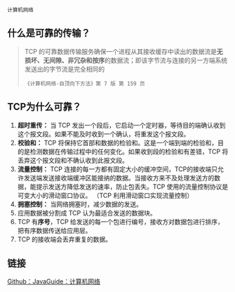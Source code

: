 `计算机网络`

## 什么是可靠的传输？

> TCP 的可靠数据传输服务确保一个进程从其接收缓存中读出的数据流是**无损坏、无间隙、非冗杂和按序**的数据流；即该字节流与连接的另一方端系统发送出的字节流是完全相同的
>
> `《计算机网络-自顶向下方法》第 7 版 第 159 页`

## TCP为什么可靠？

1. **超时重传：** 当 TCP 发出一个段后，它启动一个定时器，等待目的端确认收到这个报文段。如果不能及时收到一个确认，将重发这个报文段。
2. **校验和：** TCP 将保持它首部和数据的检验和。这是一个端到端的检验和，目的是检测数据在传输过程中的任何变化。如果收到段的检验和有差错，TCP 将丢弃这个报文段和不确认收到此报文段。
3. **流量控制：** TCP 连接的每一方都有固定大小的缓冲空间，TCP的接收端只允许发送端发送接收端缓冲区能接纳的数据。当接收方来不及处理发送方的数据，能提示发送方降低发送的速率，防止包丢失。TCP 使用的流量控制协议是可变大小的滑动窗口协议。 （TCP 利用滑动窗口实现流量控制）
4. **拥塞控制：** 当网络拥塞时，减少数据的发送。
5. 应用数据被分割成 TCP 认为最适合发送的数据块。
6. TCP 有**序号**，TCP 给发送的每一个包进行编号，接收方对数据包进行排序，把有序数据传送给应用层。
7. TCP 的接收端会丢弃重复的数据。

## 链接

[Github：JavaGuide：计算机网络](https://github.com/Snailclimb/JavaGuide/blob/master/docs/network/%E8%AE%A1%E7%AE%97%E6%9C%BA%E7%BD%91%E7%BB%9C.md)